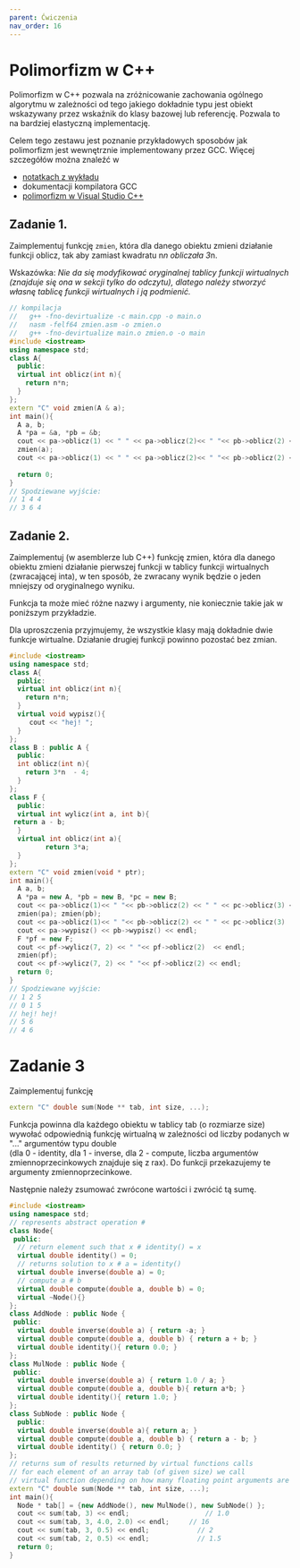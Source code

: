 ```yaml
---
parent: Ćwiczenia
nav_order: 16
---
```


# Polimorfizm w C++

Polimorfizm w C++ pozwala na zróżnicowanie zachowania ogólnego algorytmu 
w zależności od tego jakiego dokładnie typu jest obiekt wskazywany przez wskaźnik 
do klasy bazowej lub referencję. Pozwala to na bardziej elastyczną implementację.

Celem tego zestawu jest poznanie przykładowych sposobów jak polimorfizm 
jest wewnętrznie implementowany przez GCC. Więcej szczegółów można znaleźć w 
* [notatkach z wykładu](http://ww2.ii.uj.edu.pl/~kapela/pn/tableOfContent.php?lectureNumber=8) 
* dokumentacji kompilatora GCC
* [polimorfizm w Visual Studio C++](http://www.openrce.org/articles/files/jangrayhood.pdf)

## Zadanie 1.

Zaimplementuj  funkcję `zmien`, która dla danego obiektu zmieni działanie funkcji oblicz, 
tak aby zamiast kwadratu n*n obliczała 3*n. 

Wskazówka: *Nie da się modyfikować oryginalnej tablicy funkcji wirtualnych (znajduje się ona w sekcji tylko do odczytu), dlatego należy stworzyć własnę tablicę funkcji wirtualnych i ją podmienić.*

```cpp
// kompilacja 
//   g++ -fno-devirtualize -c main.cpp -o main.o
//   nasm -felf64 zmien.asm -o zmien.o
//   g++ -fno-devirtualize main.o zmien.o -o main
#include <iostream>
using namespace std;
class A{
  public:
  virtual int oblicz(int n){
    return n*n;
  }
};
extern "C" void zmien(A & a);
int main(){
  A a, b; 
  A *pa = &a, *pb = &b; 
  cout << pa->oblicz(1) << " " << pa->oblicz(2)<< " "<< pb->oblicz(2) << endl;
  zmien(a);
  cout << pa->oblicz(1) << " " << pa->oblicz(2)<< " "<< pb->oblicz(2) << endl;
   
  return 0;
}
// Spodziewane wyjście:
// 1 4 4
// 3 6 4
```

## Zadanie 2.

Zaimplementuj (w asemblerze lub C++) funkcję zmien, która dla danego obiektu zmieni działanie 
pierwszej funkcji w tablicy funkcji wirtualnych (zwracającej inta), 
w ten sposób, że zwracany wynik będzie o jeden mniejszy od oryginalnego wyniku.  

Funkcja ta może mieć różne nazwy i argumenty, nie koniecznie takie jak w poniższym przykładzie.

Dla uproszczenia przyjmujemy, że wszystkie klasy mają dokładnie dwie funkcje wirtualne. 
Działanie drugiej funkcji powinno pozostać bez zmian.

```cpp
#include <iostream>
using namespace std;
class A{
  public:
  virtual int oblicz(int n){
    return n*n;
  }
  virtual void wypisz(){
     cout << "hej! ";
  }
};
class B : public A {
  public:
  int oblicz(int n){
    return 3*n  - 4;
  }
};
class F {
  public:
  virtual int wylicz(int a, int b){
 return a - b;
  }
  virtual int oblicz(int a){
         return 3*a;
  }
};
extern "C" void zmien(void * ptr);
int main(){
  A a, b; 
  A *pa = new A, *pb = new B, *pc = new B; 
  cout << pa->oblicz(1)<< " "<< pb->oblicz(2) << " " << pc->oblicz(3) << endl;
  zmien(pa); zmien(pb);
  cout << pa->oblicz(1)<< " "<< pb->oblicz(2) << " " << pc->oblicz(3)  << endl;
  cout << pa->wypisz() << pb->wypisz() << endl;
  F *pf = new F;
  cout << pf->wylicz(7, 2) << " "<< pf->oblicz(2)  << endl;
  zmien(pf);
  cout << pf->wylicz(7, 2) << " "<< pf->oblicz(2) << endl;
  return 0;
}
// Spodziewane wyjście:
// 1 2 5
// 0 1 5
// hej! hej!
// 5 6
// 4 6
```

# Zadanie 3

Zaimplementuj funkcję 
```cpp
extern "C" double sum(Node ** tab, int size, ...);
```
Funkcja powinna dla każdego obiektu w tablicy tab (o rozmiarze size) wywołać 
odpowiednią funkcję wirtualną w zależności od liczby podanych w "..." argumentów typu double  
(dla 0 - identity, dla 1 - inverse, dla 2 - compute, liczba argumentów zmiennoprzecinkowych znajduje się z rax). 
Do funkcji przekazujemy te argumenty zmiennoprzecinkowe. 

Następnie należy zsumować zwrócone wartości i zwrócić tą sumę.  

```cpp  
#include <iostream>
using namespace std;
// represents abstract operation #
class Node{
 public:
  // return element such that x # identity() = x
  virtual double identity() = 0;
  // returns solution to x # a = identity()
  virtual double inverse(double a) = 0;
  // compute a # b
  virtual double compute(double a, double b) = 0;
  virtual ~Node(){}
};
class AddNode : public Node {
 public:
  virtual double inverse(double a) { return -a; }
  virtual double compute(double a, double b) { return a + b; }
  virtual double identity(){ return 0.0; }
};
class MulNode : public Node {
 public:
  virtual double inverse(double a) { return 1.0 / a; }
  virtual double compute(double a, double b){ return a*b; }
  virtual double identity(){ return 1.0; }
};
class SubNode : public Node {
  public:
  virtual double inverse(double a){ return a; }
  virtual double compute(double a, double b) { return a - b; }
  virtual double identity() { return 0.0; }
};
// returns sum of results returned by virtual functions calls
// for each element of an array tab (of given size) we call
// virtual function depending on how many floating point arguments are given in ...
extern "C" double sum(Node ** tab, int size, ...);
int main(){
  Node * tab[] = {new AddNode(), new MulNode(), new SubNode() };
  cout << sum(tab, 3) << endl;                   // 1.0
  cout << sum(tab, 3, 4.0, 2.0) << endl;     // 16
  cout << sum(tab, 3, 0.5) << endl;            // 2
  cout << sum(tab, 2, 0.5) << endl;            // 1.5
  return 0;
}
```
